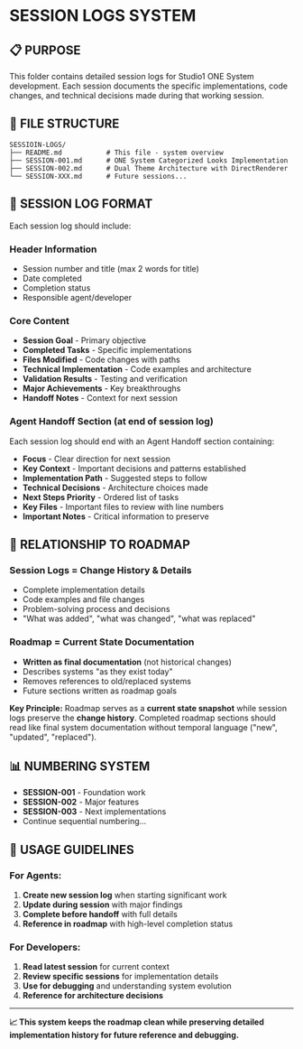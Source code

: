 # SESSION LOGS SYSTEM

## 📋 **PURPOSE**
This folder contains detailed session logs for Studio1 ONE System development. Each session documents the specific implementations, code changes, and technical decisions made during that working session.

## 📁 **FILE STRUCTURE**
```
SESSIOIN-LOGS/
├── README.md           # This file - system overview
├── SESSION-001.md      # ONE System Categorized Looks Implementation
├── SESSION-002.md      # Dual Theme Architecture with DirectRenderer
└── SESSION-XXX.md      # Future sessions...
```

## 📝 **SESSION LOG FORMAT**

Each session log should include:

### **Header Information**
- Session number and title (max 2 words for title)
- Date completed
- Completion status
- Responsible agent/developer

### **Core Content**
- **Session Goal** - Primary objective
- **Completed Tasks** - Specific implementations
- **Files Modified** - Code changes with paths
- **Technical Implementation** - Code examples and architecture
- **Validation Results** - Testing and verification
- **Major Achievements** - Key breakthroughs
- **Handoff Notes** - Context for next session

### **Agent Handoff Section** (at end of session log)
Each session log should end with an Agent Handoff section containing:

- **Focus** - Clear direction for next session
- **Key Context** - Important decisions and patterns established
- **Implementation Path** - Suggested steps to follow
- **Technical Decisions** - Architecture choices made
- **Next Steps Priority** - Ordered list of tasks
- **Key Files** - Important files to review with line numbers
- **Important Notes** - Critical information to preserve

## 🔄 **RELATIONSHIP TO ROADMAP**

### **Session Logs = Change History & Details**
- Complete implementation details
- Code examples and file changes
- Problem-solving process and decisions
- "What was added", "what was changed", "what was replaced"

### **Roadmap = Current State Documentation**
- **Written as final documentation** (not historical changes)
- Describes systems "as they exist today"
- Removes references to old/replaced systems
- Future sections written as roadmap goals

**Key Principle:** Roadmap serves as a **current state snapshot** while session logs preserve the **change history**. Completed roadmap sections should read like final system documentation without temporal language ("new", "updated", "replaced").

## 📊 **NUMBERING SYSTEM**
- **SESSION-001** - Foundation work
- **SESSION-002** - Major features
- **SESSION-003** - Next implementations
- Continue sequential numbering...

## 🎯 **USAGE GUIDELINES**

### **For Agents:**
1. **Create new session log** when starting significant work
2. **Update during session** with major findings
3. **Complete before handoff** with full details
4. **Reference in roadmap** with high-level completion status

### **For Developers:**
1. **Read latest session** for current context
2. **Review specific sessions** for implementation details
3. **Use for debugging** and understanding system evolution
4. **Reference for architecture decisions**

---

**📈 This system keeps the roadmap clean while preserving detailed implementation history for future reference and debugging.**